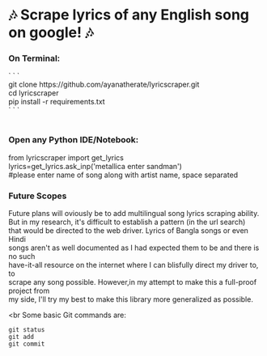 # &#127926; Scrape lyrics of any English song on google! &#127926;


<h3>On Terminal: </h3>
` ` `
<br>
git clone https://github.com/ayanatherate/lyricscraper.git<br>
cd lyricscraper <br>
pip install -r requirements.txt<br>
` ` `
<br><br>
<h3>Open any Python IDE/Notebook: </h3>
from lyricscraper import get_lyrics <br>
lyrics=get_lyrics.ask_inp('metallica enter sandman') <br>
#please enter name of song along with artist name, space separated

<h3> Future Scopes</h3>
Future plans will oviously be to add multilingual song lyrics scraping ability.<br>
But in my research, it's difficult to establish a pattern (in the url search) <br>
that would be directed to the web driver. Lyrics of Bangla songs or even Hindi <br>
songs aren't as well documented as I had expected them to be and there is no such <br>
have-it-all resource on the internet where I can blisfully direct my driver to, to <br>
scrape any song possible. However,in my attempt to make this a full-proof project from <br>
my side, I'll try my best to make this library more generalized as possible.

<br
Some basic Git commands are:
```
git status
git add
git commit
```
